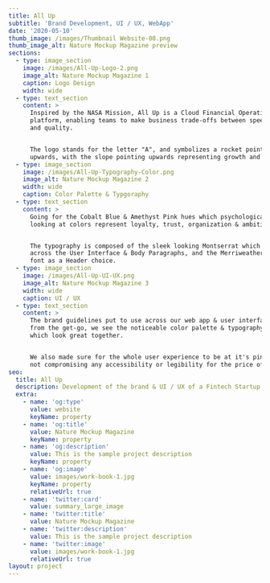 ```yaml
---
title: All Up
subtitle: 'Brand Development, UI / UX, WebApp'
date: '2020-05-10'
thumb_image: /images/Thumbnail Website-08.png
thumb_image_alt: Nature Mockup Magazine preview
sections:
  - type: image_section
    image: /images/All-Up-Logo-2.png
    image_alt: Nature Mockup Magazine 1
    caption: Logo Design
    width: wide
  - type: text_section
    content: >
      Inspired by the NASA Mission, All Up is a Cloud Financial Operations
      platform, enabling teams to make business trade-offs between speed, cost
      and quality. 


      The logo stands for the letter "A", and symbolizes a rocket pointing
      upwards, with the slope pointing upwards representing growth and motion.
  - type: image_section
    image: /images/All-Up-Typography-Color.png
    image_alt: Nature Mockup Magazine 2
    width: wide
    caption: Color Palette & Typgoraphy
  - type: text_section
    content: >
      Going for the Cobalt Blue & Amethyst Pink hues which psychologically
      looking at colors represent loyalty, trust, organization & ambition.


      The typography is composed of the sleek looking Montserrat which we use
      across the User Interface & Body Paragraphs, and the Merriweather serif
      font as a Header choice.  
  - type: image_section
    image: /images/All-Up-UI-UX.png
    image_alt: Nature Mockup Magazine 3
    width: wide
    caption: UI / UX
  - type: text_section
    content: >
      The brand guidelines put to use across our web app & user interface. Right
      from the get-go, we see the noticeable color palette & typography choices
      which look great together.


      We also made sure for the whole user experience to be at it's pinnacle -
      not compromising any accessibility or legibility for the price of looks. 
seo:
  title: All Up
  description: Development of the brand & UI / UX of a Fintech Startup
  extra:
    - name: 'og:type'
      value: website
      keyName: property
    - name: 'og:title'
      value: Nature Mockup Magazine
      keyName: property
    - name: 'og:description'
      value: This is the sample project description
      keyName: property
    - name: 'og:image'
      value: images/work-book-1.jpg
      keyName: property
      relativeUrl: true
    - name: 'twitter:card'
      value: summary_large_image
    - name: 'twitter:title'
      value: Nature Mockup Magazine
    - name: 'twitter:description'
      value: This is the sample project description
    - name: 'twitter:image'
      value: images/work-book-1.jpg
      relativeUrl: true
layout: project
---
```

